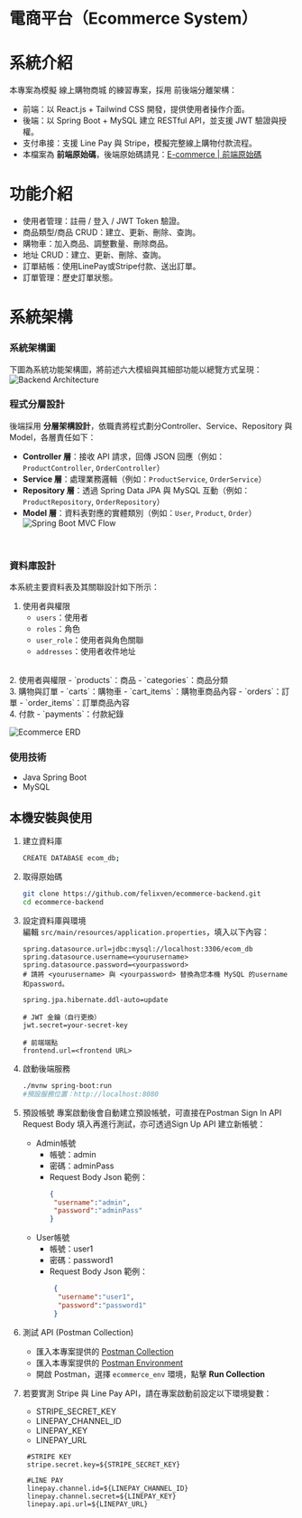 # 電商平台（Ecommerce System）

# 系統介紹
本專案為模擬 線上購物商城 的練習專案，採用 前後端分離架構：
- 前端：以 React.js + Tailwind CSS 開發，提供使用者操作介面。
- 後端：以 Spring Boot + MySQL 建立 RESTful API，並支援 JWT 驗證與授權。
- 支付串接：支援 Line Pay 與 Stripe，模擬完整線上購物付款流程。
- 本檔案為 **前端原始碼**，後端原始碼請見：[E-commerce | 前端原始碼](https://github.com/felixven/ecommerce-frontend.git)

# 功能介紹
- 使用者管理：註冊 / 登入 / JWT Token 驗證。
- 商品類型/商品 CRUD：建立、更新、刪除、查詢。
- 購物車：加入商品、調整數量、刪除商品。
- 地址 CRUD：建立、更新、刪除、查詢。
- 訂單結帳：使用LinePay或Stripe付款、送出訂單。
- 訂單管理：歷史訂單狀態。

# 系統架構
### 系統架構圖
下圖為系統功能架構圖，將前述六大模組與其細部功能以總覽方式呈現：
![Backend Architecture](docs/ecommerce-backend-architecture.png)
<br/>

### 程式分層設計
後端採用 **分層架構設計**，依職責將程式劃分Controller、Service、Repository 與 Model，各層責任如下：
 - **Controller 層**：接收 API 請求，回傳 JSON 回應（例如：`ProductController`, `OrderController`）  
 - **Service 層**：處理業務邏輯（例如：`ProductService`, `OrderService`）  
 - **Repository 層**：透過 Spring Data JPA 與 MySQL 互動（例如：`ProductRepository`, `OrderRepository`）  
 - **Model 層**：資料表對應的實體類別（例如：`User`, `Product`, `Order`）
![Spring Boot MVC Flow](docs/ecommerce-springboot-mvc-flow.png)
<br/>

### 資料庫設計
本系統主要資料表及其關聯設計如下所示：

1. 使用者與權限
   - `users`：使用者
   - `roles`：角色
   - `user_role`：使用者與角色關聯
   - `addresses`：使用者收件地址   
<br/>
2. 使用者與權限
   - `products`：商品
   - `categories`：商品分類
<br/>
3. 購物與訂單
   - `carts`：購物車
   - `cart_items`：購物車商品內容
   - `orders`：訂單
   - `order_items`：訂單商品內容
<br/>
4. 付款
   - `payments`：付款紀錄

![Ecommerce ERD](docs/ecommerce-erd.png)

### 使用技術
- Java Spring Boot
- MySQL

## 本機安裝與使用

1. 建立資料庫
   ```bash
   CREATE DATABASE ecom_db;
   ```
2. 取得原始碼
   ```bash
   git clone https://github.com/felixven/ecommerce-backend.git
   cd ecommerce-backend
   ```
   
3. 設定資料庫與環境  
   編輯 `src/main/resources/application.properties`，填入以下內容：

   ```properties
   spring.datasource.url=jdbc:mysql://localhost:3306/ecom_db
   spring.datasource.username=<yourusername>
   spring.datasource.password=<yourpassword>
   # 請將 <yourusername> 與 <yourpassword> 替換為您本機 MySQL 的username和password。

   spring.jpa.hibernate.ddl-auto=update

   # JWT 金鑰（自行更換）
   jwt.secret=your-secret-key
   
   # 前端端點
   frontend.url=<frontend URL>
   ```
   
4. 啟動後端服務
   ```bash
   ./mvnw spring-boot:run
   #預設服務位置：http://localhost:8080
   ```
5. 預設帳號
   專案啟動後會自動建立預設帳號，可直接在Postman Sign In API Request Body 填入再進行測試，亦可透過Sign Up API 建立新帳號：
   - Admin帳號
     - 帳號：admin
     - 密碼：adminPass
     - Request Body Json 範例：
        ```json
        {
         "username":"admin",
         "password":"adminPass"
        } 
        ```
   - User帳號
     - 帳號：user1
     - 密碼：password1
     - Request Body Json 範例：
       ```json
        {
         "username":"user1",
         "password":"password1"
        }
        ```
6. 測試 API (Postman Collection)
   - 匯入本專案提供的 [Postman Collection](docs/Spring_Boot_Ecommerce_API.json)
   - 匯入本專案提供的 [Postman Environment](docs/ecommerce_env.json)
   - 開啟 Postman，選擇 `ecommerce_env` 環境，點擊 **Run Collection**  

7. 若要實測 Stripe 與 Line Pay API，請在專案啟動前設定以下環境變數：
   - STRIPE_SECRET_KEY
   - LINEPAY_CHANNEL_ID
   - LINEPAY_KEY
   - LINEPAY_URL
   ```properties
    #STRIPE KEY
    stripe.secret.key=${STRIPE_SECRET_KEY}

    #LINE PAY
    linepay.channel.id=${LINEPAY_CHANNEL_ID}
    linepay.channel.secret=${LINEPAY_KEY}
    linepay.api.url=${LINEPAY_URL}
    ```
   




